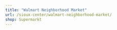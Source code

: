 ```yaml
---
title: "Walmart Neighborhood Market"
url: /sioux-center/walmart-neighborhood-market/
shop: Supermarkt
---
```

